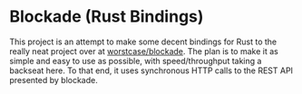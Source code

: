 # Blockade (Rust Bindings)
This project is an attempt to make some decent bindings for Rust to
the really neat project over at
[worstcase/blockade](https://github.com/worstcase/blockade).
The plan is to make it as simple and easy to use as possible, with
speed/throughput taking a backseat here.  To that end, it uses
synchronous HTTP calls to the REST API presented by blockade.

